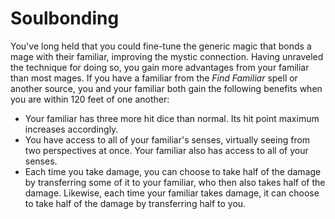 # Soulbonding
You've long held that you could fine-tune the generic magic that bonds a mage with their familiar, improving the mystic connection.
Having unraveled the technique for doing so, you gain more advantages from your familiar than most mages.
If you have a familiar from the *Find Familiar* spell or another source, you and your familiar both gain the following benefits when you are within 120 feet of one another:
- Your familiar has three more hit dice than normal.
	Its hit point maximum increases accordingly.
- You have access to all of your familiar's senses, virtually seeing from two perspectives at once.
	Your familiar also has access to all of your senses.
- Each time you take damage, you can choose to take half of the damage by transferring some of it to your familiar, who then also takes half of the damage.
	Likewise, each time your familiar takes damage, it can choose to take half of the damage by transferring half to you.
